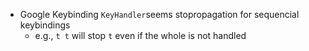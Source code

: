 - Google Keybinding `KeyHandler`seems stopropagation for sequencial keybindings
	- e.g., `t t` will stop `t` even if the whole is not handled